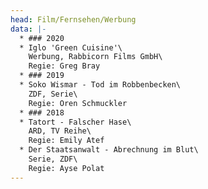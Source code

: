 ```yaml
---
head: Film/Fernsehen/Werbung
data: |-
  * ### 2020	 	
  * Iglo 'Green Cuisine'\
    Werbung, Rabbicorn Films GmbH\
    Regie: Greg Bray
  * ### 2019	 	
  * Soko Wismar - Tod im Robbenbecken\
    ZDF, Serie\
    Regie: Oren Schmuckler
  * ### 2018	 	
  * Tatort - Falscher Hase\
    ARD, TV Reihe\
    Regie: Emily Atef
  * Der Staatsanwalt - Abrechnung im Blut\
    Serie, ZDF\
    Regie: Ayse Polat
---
```

